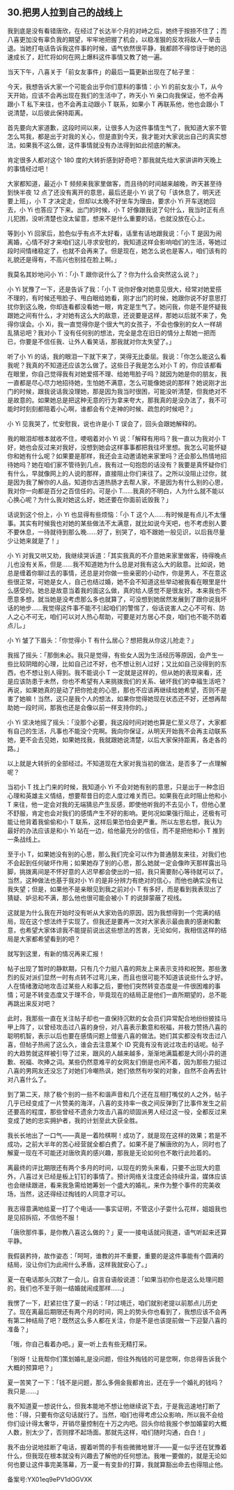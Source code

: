 ## 30.把男人拉到自己的战线上
我到底是没有看错唐欣，在经过了长达半个月的对峙之后，她终于按捺不住了；而八喜更加没有辜负我的期望，牢牢地把握了机会，以稳准狠的反攻将敌人一举击退。当她打电话告诉我这件事的时候，语气依然很平静，我都顾不得惊讶于她的迅速成长了，赶忙将如何在网上爆料这件事情又教了她一遍。


当天下午，八喜关于「前女友事件」的最后一篇更新出现在了帖子里：


今天，我想告诉大家一个可能会出乎你们意料的事情：小 Yi 的前女友小 T，从今天开始，应该不会再出现在我们的生活中了，昨天小 Yi 亲口向我保证，他不会再跟小 T 私下来往，也不会再主动跟小 T 联系，如果小 T 再联系他，他也会跟小 T 说清楚，以后彼此保持距离。


首先要向大家道歉，这段时间以来，让很多人为这件事情生气了，我知道大家不管怎么骂我，都是出于对我的关心，但是直到今天，我才能对大家说出自己的真实想法，如果我不这么做，这件事情就没有办法得到如此彻底的解决。


肯定很多人都对这个 180 度的大转折感到好奇吧？那我就先给大家讲讲昨天晚上的事情经过吧！


大家都知道，最近小 T 频频来我家里做客，而且待的时间越来越晚，昨天甚至待到快半夜 12 点了还没有离开的意思，最后还是小 Yi 说了句「该休息了，明天还要上班」，小 T 才决定走，但却以太晚不好坐车为理由，要求小 Yi 开车送她回去，小 Yi 也答应了下来。出门的时候，小 T 好像跟我说了句什么，我当时正有点儿犯困，没听清楚也没太留意，想来不是什么重要的话，也就没放在心上。


等到小 Yi 回家后，脸色似乎有点不太好看，话里有话地跟我说：「小 T 是因为闹离婚，心情不好才来咱们这儿寻求安慰的，我知道这样会影响咱们的生活，等她过段时间情绪稳定了，也就不会再来了。但是现在，她怎么说也是客人，咱们该有的礼貌还是得有，不高兴也别挂在脸上啊。」


我莫名其妙地问小 Yi：「小 T 跟你说什么了？你为什么会突然这么说？」


小 Yi 犹豫了一下，还是告诉了我：「小 T 说你好像对她意见很大，经常对她爱搭不理的，有时候还甩脸子、甩白眼给她看，刚才出门的时候，她跟你说不好意思打扰你到这么晚，你却连看都没看她一眼，肯定是生气了。她问我，你是不是怀疑我跟她之间有什么，才对她有这么大的敌意，还说要是这样，那她以后就不来了，免得你误会。小 Xi，我一直觉得你是个很大气的女孩子，不会也像别的女人一样胡乱猜忌吧？我对小 T 没有任何别的想法，完全是念在旧日的情分上帮她一把而已，你要是不信任我、让外人看笑话，那我就对你太失望了。」


听了小 Yi 的话，我的眼泪一下就下来了，哭得无比委屈。我说：「你怎么能这么看我呢？我真的不知道还应该怎么做了。这些日子我是怎么对小 T 的，你应该都看在眼里，你自己觉得我有对她爱搭不理、给她甩脸子吗？就因为她是你的朋友，我一直都是尽心尽力地招待她，生怕她不满意，怎么可能像她说的那样？她说刚才出门的时候，跟我说话我没理她，那是因为我当时很困，可能没听清楚，但我绝对不是故意的。如果她总是把这种无意的行为拿来夸大，那我真的是没办法了，我不可能时时刻刻都陪着小心啊，谁都会有个走神的时候、疏忽的时候吧？」


小 Yi 见我哭了，忙安慰我，说也许是小 T 误会了，回头会跟她解释的。


我的眼泪却根本就收不住，哽咽着对小 Yi 说：「解释有用吗？我一直以为我对小 T 好，她也会反过来对我好，没想到她会这样事事都把我往坏里想。我怎么可能怀疑你和她有什么呢？如果要是那样，我还会主动邀请她来家里吗？还会那么热情地招待她吗？她在咱们家不管待到几点，我有过一句抱怨的话没有？我要是真怀疑你们有什么，早就像网上的人说的那样，直接阻止你们来往了。之所以没阻止过你，就是因为我了解你的人品，知道你古道热肠才去帮人家，不是因为有什么别的心思，我对你一向都是百分之百信任的。可是小 T……我真的不明白，人为什么就不能以心换心呢？为什么我对她这么好，她还要在你面前诋毁我？」


话说到这个份上，小 Yi 也显得有些烦恼：「小 T 这个人……有时候是有点儿不太懂事。其实有时候我也对她的某些做法不太满意，就比如说今天吧，也不考虑别人要不要休息，一待就待到那么晚……好了，别哭了，咱不跟她一般见识，以后我尽量少让她来就是了！」


小 Yi 对我又哄又劝，我继续哭诉道：「其实我真的不介意她来家里做客，待得晚点儿也没有关系，但是……我不知道她为什么总是对我有这么大的敌意。比如说，她总是缠着你聊过去的事情，还总是对你做一些亲密的小动作，你是男人，不在意这些很正常，可她是女人，自己也结过婚，她不会不知道这些举动被我看在眼里是什么感受的。她总是故意当着我的面这么做，真的给人感觉不是很友好。本来我也不愿意多想，就当她是没考虑那么多也就算了，可没想到她居然发展到了跟你说我坏话的地步……我觉得这件事不能不引起咱们的警惕了，俗话说害人之心不可有、防人之心不可无，咱们可以对人热心帮助，可要是对方居心不良，咱们也不能不防着点儿。」


小 Yi 皱了下眉头：「你觉得小 T 有什么居心？想把我从你这儿抢走？」


我摇了摇头：「那倒未必。我只是觉得，有些女人因为生活经历等原因，会产生一些比较阴暗的心理，比如自己过不好，也不想让别人过好；又比如自己没得到的东西，也不想让别人得到。我不能说小 T 一定就是这样的，但从她的表现来看，还是应该防患于未然，你也不希望有人来挑拨我们的关系、破坏我们的幸福生活吧？再说，如果她真的是动了把你抢走的心思，那也不应该再继续给她希望，否则不是害了她嘛！当然，这只是我个人的想法，如果你觉得她现在状态还不好，还想再帮助她一段时间，那我也还是会像以前一样支持你的。」


小 Yi 坚决地摇了摇头：「没那个必要，我这段时间对她也算是仁至义尽了，大家都有自己的生活，凡事也不能没个完啊。我向你保证，从明天开始我不会再主动联系她，更不会去见她，如果她找我，我就跟她说清楚，以后大家保持距离，各走各的路。」


以上就是大转折的全部经过。不知道现在大家对我当初的做法，是否多了一点理解呢？


当初小 T 找上门来的时候，我知道小 Yi 不会对她有别的意思，只是出于一种念旧心理和英雄主义情结，想要帮昔日的恋人度过难关而已。如果我在此时阻止他和小 T 来往，他一定会对我的无端猜忌产生反感，即使他听我的不去见小 T，但他心里不舒服，肯定也会对我们的感情产生不好的影响。更何况如果强行阻止，还极有可能让他背着我偷偷和小 T 联系，这样后果恐怕会更严重。所以左思右想，我认为最好的办法应该是和小 Yi 站在一边，给他最充分的信任，而不是把他和小 T 推到一条战线上。


至于小 T，如果她没有别的心思，那么我们完全可以作为普通朋友来往，对我们也不会起到任何破坏作用；如果她存了别的心思，那么她就一定会像昨天那样露出马脚，挑拨离间是不怀好意的人迟早都会使出的一招，我只需要耐心等待就可以了。当然，这种做法也基于我对小 Yi 的是非分辨力有绝对的信心，而他也确实没有让我失望；但是，如果他不是亲眼见到我之前对小 T 有多好，而是看到我表现出了猜疑、妒忌和不满，那么他也很可能会被小 T 的说辞蒙蔽了视线。


这就是为什么我在开始时没有听从大家劝告的原因，因为我想得到一个完满的结局，现在这个想法终于实现了。但我还是要再一次对大家表示最由衷的感谢和歉意，也希望大家体谅我不能提前说出这些想法的苦衷，无论如何，我相信这样的结局是大家都希望看到的吧？


就写到这里，有新的情况再来汇报！


帖子出现了暂时的静默期，只有几个力挺八喜的网友上来表示支持和祝贺。那些激烈的反对派们显然一时有点转不过弯儿来，而且也很可能不知道该说些什么才好。人在情绪激动地攻击过某些人和事之后，要他们突然转变态度是一件很困难的事情；可是不转变态度又于理不合，毕竟现在的结局正是他们一直所期望的，总不能再跳出来反对吧？


此时，我那些一直在关注帖子却也一直保持沉默的女会员们异常配合地纷纷披挂马甲上阵了，以曾经攻击过八喜的身份，对八喜表示歉意和祝福，并极力赞扬八喜的聪明机智，表示以后也要在感情问题上借鉴八喜的做法。她们其实都没有攻击过八喜，但帖子热闹了这么久，谁会去注意某个 ID 究竟有没有说过攻击的话呢。帖子的大趋势就这样被引导了过来，跟风的人越来越多，渐渐地满篇都是大同小异的道歉、祝福、吹捧之词。某些仍然意难平的女网友们倒是也闲不着，因为那些力挺过八喜的男网友还没忘了对她们冷嘲热讽，她们依然有吵架的对象，自然不会再去针对八喜什么了。


到了第二天，除了极个别的一些不和谐声音和几个还在互相打嘴仗的人之外，帖子几乎已经变成了一片赞美的海洋，八喜的支持率一夜之间反弹到了比事件发生之前还要高的程度，那些曾经不遗余力攻击八喜的顽固派男人经过这一役，全都反过来变成了她的忠实拥护者，我的计划至此大获全胜。


我长长地出了一口气——真是一着险棋啊！成功了，就是现在这样的效果；若是不成功，之前大半年的苦心经营就全都白费了。如果不是了解唐欣的为人，同时也了解夏一现在不可能还对唐欣真的感兴趣，那我是无论如何也不敢行此险着的。


离最终的评比期限还有两个多月的时间，以现在的势头来看，只要不出现大的意外，八喜过关已经是板上钉钉的事情了。预计网络关注度还会持续升温，媒体应该也会继续跟进，看来我急需给她筹划一个盛大的婚礼，来作为整个事件的完美收场，当然，这还得经过掏钱的人同意才可以。


我志得意满地给夏一打了个电话——事实证明，不管这小子耍什么花样，姐姐我也是见招拆招，不信他不服！


「唐欣那件事，是你教八喜这么做的？」夏一一接电话就问我道，语气听起来还算平静。


我假装矜持，故作姿态：「呵呵，谁教的并不重要，重要的是这件事能有个圆满的结局，没让你们为此闹什么矛盾，这样我就安心了。」


夏一在电话那头沉默了一会儿，自言自语般说道：「如果当初你也是这么处理问题的，我们也不至于刚一结婚就闹成那样……」


我愣了一下，赶紧拦住了夏一的话：「时过境迁，咱们就别老提以前那点儿历史了。现在离最后期限还有两个月的时间，网上的势头你也看到了，我想应该不会再有第二种结局了吧？既然这么多人都在关注，你是不是也该提前做一下迎娶八喜的准备？」


「哦，你自己看着办吧。」夏一听上去有些无精打采。


「别呀！让我帮你们策划婚礼是没问题，但往外掏钱的可是您啊，你总得告诉我个大概的预算吧？」


夏一苦笑了一下：「钱不是问题，那么多佣金我都肯出，还在乎一个婚礼的钱吗？我只是……」


我不知道夏一想说什么，但我本能地不想让他继续说下去，于是我迅速地打断了他：「得，只要有你这句话就行了。当然，咱们也得考虑公众影响，所以我不会给你们设计得太奢华，开销尽量控制在十万之内吧。回头你给我报个参加婚宴的大概人数，别太少了，否则撑不起场面。那就先这样，咱们随时沟通，白白！」


我不由分说地挂断了电话，握着听筒的手有些微微地冒汗——夏一似乎还在犹豫着什么，但我现在根本就没有兴趣去了解他的任何想法。我唯一要做的，就是无论如何也要让这件事完美落幕，万一夏一有变卦的打算，我就算豁出命去也得阻止他。


备案号:YX01eq9ePV1dOGVXK

